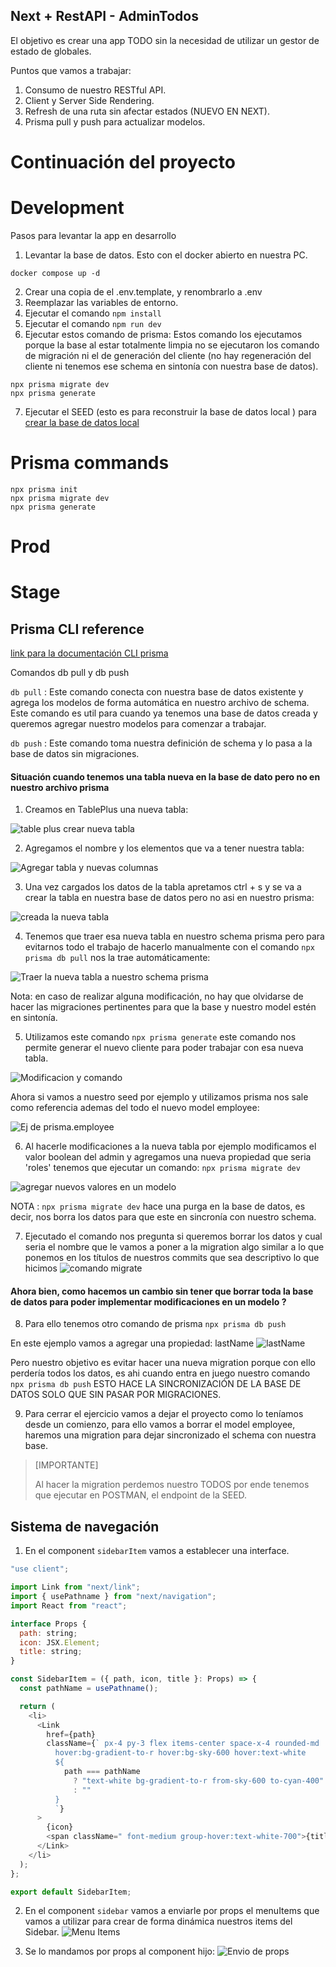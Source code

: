 ## Next + RestAPI - AdminTodos

El objetivo es crear una app TODO sin la necesidad de utilizar un gestor de estado de globales.

Puntos que vamos a trabajar:

1. Consumo de nuestro RESTful API.
2. Client y Server Side Rendering.
3. Refresh de una ruta sin afectar estados (NUEVO EN NEXT).
4. Prisma pull y push para actualizar modelos.

# Continuación del proyecto

# Development

Pasos para levantar la app en desarrollo

1. Levantar la base de datos. Esto con el docker abierto en nuestra PC.

```
docker compose up -d
```

2. Crear una copia de el .env.template, y renombrarlo a .env
3. Reemplazar las variables de entorno.
4. Ejecutar el comando `npm install`
5. Ejecutar el comando `npm run dev`
6. Ejecutar estos comando de prisma: Estos comando los ejecutamos porque la base al estar totalmente limpia no se ejecutaron los comando de migración ni el de generación del cliente (no hay regeneración del cliente ni tenemos ese schema en sintonía con nuestra base de datos).

```
npx prisma migrate dev
npx prisma generate
```

7. Ejecutar el SEED (esto es para reconstruir la base de datos local ) para [crear la base de datos local](http://localhost:3000/api/seed)

# Prisma commands

```
npx prisma init
npx prisma migrate dev
npx prisma generate
```

# Prod

# Stage

## Prisma CLI reference

[link para la documentación CLI prisma](https://www.prisma.io/docs/orm/reference/prisma-cli-reference)

Comandos db pull y db push

`db pull` : Este comando conecta con nuestra base de datos existente y agrega los modelos de forma automática en nuestro archivo de schema. Este comando es util para cuando ya tenemos una base de datos creada y queremos agregar nuestro modelos para comenzar a trabajar.

`db push` : Este comando toma nuestra definición de schema y lo pasa a la base de datos sin migraciones.

#### Situación cuando tenemos una tabla nueva en la base de dato pero no en nuestro archivo prisma

1. Creamos en TablePlus una nueva tabla:

![table plus crear nueva tabla](image-2.png)

2. Agregamos el nombre y los elementos que va a tener nuestra tabla:

![Agregar tabla y nuevas columnas](image-3.png)

3. Una vez cargados los datos de la tabla apretamos ctrl + s y se va a crear la tabla en nuestra base de datos pero no asi en nuestro prisma:

![creada la nueva tabla](image-4.png)

4. Tenemos que traer esa nueva tabla en nuestro schema prisma pero para evitarnos todo el trabajo de hacerlo manualmente con el comando `npx prisma db pull` nos la trae automáticamente:

![Traer la nueva tabla a nuestro schema prisma](image-5.png)

Nota: en caso de realizar alguna modificación, no hay que olvidarse de hacer las migraciones pertinentes para que la base y nuestro model estén en sintonía.

5. Utilizamos este comando `npx prisma generate` este comando nos permite generar el nuevo cliente para poder trabajar con esa nueva tabla.

![Modificacion y comando](image-6.png)

Ahora si vamos a nuestro seed por ejemplo y utilizamos prisma nos sale como referencia ademas del todo el nuevo model employee:

![Ej de prisma.employee](image-7.png)

6. Al hacerle modificaciones a la nueva tabla por ejemplo modificamos el valor boolean del admin y agregamos una nueva propiedad que seria 'roles' tenemos que ejecutar un comando: `npx prisma migrate dev`

![agregar nuevos valores en un modelo](image-8.png)

NOTA : `npx prisma migrate dev` hace una purga en la base de datos, es decir, nos borra los datos para que este en sincronía con nuestro schema.

7. Ejecutado el comando nos pregunta si queremos borrar los datos y cual seria el nombre que le vamos a poner a la migration algo similar a lo que ponemos en los títulos de nuestros commits que sea descriptivo lo que hicimos
   ![comando migrate](image-9.png)

#### Ahora bien, como hacemos un cambio sin tener que borrar toda la base de datos para poder implementar modificaciones en un modelo ?

8. Para ello tenemos otro comando de prisma `npx prisma db push`

En este ejemplo vamos a agregar una propiedad: lastName
![lastName](image-10.png)

Pero nuestro objetivo es evitar hacer una nueva migration porque con ello perdería todos los datos, es ahi cuando entra en juego nuestro comando `npx prisma db push` ESTO HACE LA SINCRONIZACIÓN DE LA BASE DE DATOS SOLO QUE SIN PASAR POR MIGRACIONES.

9. Para cerrar el ejercicio vamos a dejar el proyecto como lo teníamos desde un comienzo, para ello vamos a borrar el model employee, haremos una migration para dejar sincronizado el schema con nuestra base.

> [IMPORTANTE]
>
> Al hacer la migration perdemos nuestro TODOS por ende tenemos que ejecutar en POSTMAN, el endpoint de la SEED.

## Sistema de navegación

1. En el component `sidebarItem` vamos a establecer una interface.

```js
"use client";

import Link from "next/link";
import { usePathname } from "next/navigation";
import React from "react";

interface Props {
  path: string;
  icon: JSX.Element;
  title: string;
}

const SidebarItem = ({ path, icon, title }: Props) => {
  const pathName = usePathname();

  return (
    <li>
      <Link
        href={path}
        className={` px-4 py-3 flex items-center space-x-4 rounded-md  group
          hover:bg-gradient-to-r hover:bg-sky-600 hover:text-white
          ${
            path === pathName
              ? "text-white bg-gradient-to-r from-sky-600 to-cyan-400"
              : ""
          }
          `}
      >
        {icon}
        <span className=" font-medium group-hover:text-white-700">{title}</span>
      </Link>
    </li>
  );
};

export default SidebarItem;
```

2. En el component `sidebar` vamos a enviarle por props el menuItems que vamos a utilizar para crear de forma dinámica nuestros items del Sidebar.
   ![Menu Items](image-11.png)

3. Se lo mandamos por props al component hijo:
   ![Envio de props](image-12.png)
